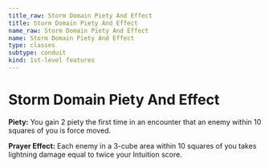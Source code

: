 ```yaml
---
title_raw: Storm Domain Piety And Effect
title: Storm Domain Piety And Effect
name_raw: Storm Domain Piety And Effect
name: Storm Domain Piety And Effect
type: classes
subtype: conduit
kind: 1st-level features
---
```


# Storm Domain Piety And Effect

**Piety:** You gain 2 piety the first time in an encounter that an enemy within 10 squares of you is force moved.

**Prayer Effect:** Each enemy in a 3-cube area within 10 squares of you takes lightning damage equal to twice your Intuition score.
